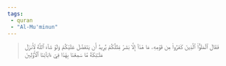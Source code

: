 ```yaml
---
tags: 
 - quran 
 - "Al-Mu'minun"
---
```


> فَقَالَ ٱلۡمَلَؤُاْ ٱلَّذِينَ كَفَرُواْ مِن قَوۡمِهِۦ مَا هَٰذَآ إِلَّا بَشَرٞ مِّثۡلُكُمۡ يُرِيدُ أَن يَتَفَضَّلَ عَلَيۡكُمۡ وَلَوۡ شَآءَ ٱللَّهُ لَأَنزَلَ مَلَـٰٓئِكَةٗ مَّا سَمِعۡنَا بِهَٰذَا فِيٓ ءَابَآئِنَا ٱلۡأَوَّلِينَ
